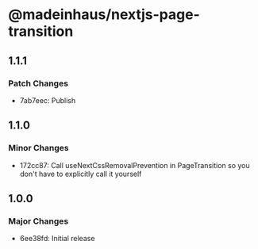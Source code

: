 # @madeinhaus/nextjs-page-transition

## 1.1.1

### Patch Changes

- 7ab7eec: Publish

## 1.1.0

### Minor Changes

- 172cc87: Call useNextCssRemovalPrevention in PageTransition so you don't have to explicitly call it yourself

## 1.0.0

### Major Changes

- 6ee38fd: Initial release
